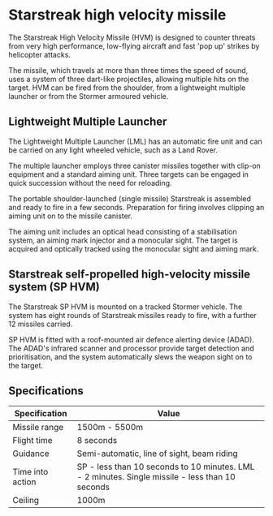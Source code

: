 # Starstreak high velocity missile

The Starstreak High Velocity Missile (HVM) is designed to counter threats from very high performance, low-flying aircraft and fast 'pop up' strikes by helicopter attacks.

The missile, which travels at more than three times the speed of sound, uses a system of three dart-like projectiles, allowing multiple hits on the target. HVM can be fired from the shoulder, from a lightweight multiple launcher or from the Stormer armoured vehicle.

## Lightweight Multiple Launcher

The Lightweight Multiple Launcher (LML) has an automatic fire unit and can be carried on any light wheeled vehicle, such as a Land Rover.

The multiple launcher employs three canister missiles together with clip-on equipment and a standard aiming unit. Three targets can be engaged in quick succession without the need for reloading.

The portable shoulder-launched (single missile) Starstreak is assembled and ready to fire in a few seconds. Preparation for firing involves clipping an aiming unit on to the missile canister.

The aiming unit includes an optical head consisting of a stabilisation system, an aiming mark injector and a monocular sight. The target is acquired and optically tracked using the monocular sight and aiming mark.

## Starstreak self-propelled high-velocity missile system (SP HVM)

The Starstreak SP HVM is mounted on a tracked Stormer vehicle. The system has eight rounds of Starstreak missiles ready to fire, with a further 12 missiles carried.

SP HVM is fitted with a roof-mounted air defence alerting device (ADAD). The ADAD's infrared scanner and processor provide target detection and prioritisation, and the system automatically slews the weapon sight on to the target.

## Specifications

| Specification | Value |
| --- | --- |
| Missile range | 1500m - 5500m |
| Flight time | 8 seconds |
| Guidance | Semi-automatic, line of sight, beam riding |
| Time into action | SP - less than 10 seconds to 10 minutes. LML - 2 minutes. Single missile - less than 10 seconds |
| Ceiling | 1000m |

